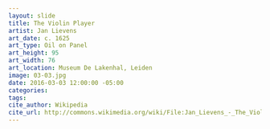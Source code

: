 ```yaml
---
layout: slide
title: The Violin Player
artist: Jan Lievens
art_date: c. 1625
art_type: Oil on Panel
art_height: 95
art_width: 76
art_location: Museum De Lakenhal, Leiden
image: 03-03.jpg
date: 2016-03-03 12:00:00 -05:00
categories:
tags:
cite_author: Wikipedia
cite_url: http://commons.wikimedia.org/wiki/File:Jan_Lievens_-_The_Violin_Player_-_WGA13007.jpg
---
```

